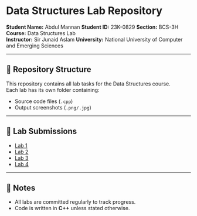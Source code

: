 # Data Structures Lab Repository

**Student Name:** Abdul Mannan 
**Student ID:** 23K-0829
**Section:** BCS-3H
**Course:** Data Structures Lab  
**Instructor:** Sir Junaid Aslam
**University:** National University of Computer and Emerging Sciences  

---

## 📂 Repository Structure
This repository contains all lab tasks for the Data Structures course.  
Each lab has its own folder containing:
- Source code files (`.cpp`)
- Output screenshots (`.png/.jpg`)

---

## 🔗 Lab Submissions

- [Lab 1](./Lab1)   
- [Lab 2](./Lab2)
- [Lab 3](./Lab3)
- [Lab 4](./Lab4)
  


---

## 📝 Notes
- All labs are committed regularly to track progress.  
- Code is written in **C++** unless stated otherwise.  
